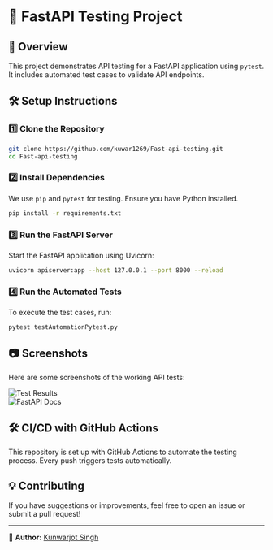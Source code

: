 # 🚀 FastAPI Testing Project  

## 📖 Overview  
This project demonstrates API testing for a FastAPI application using `pytest`. It includes automated test cases to validate API endpoints.

## 🛠️ Setup Instructions  

### 1️⃣ Clone the Repository  
```bash
git clone https://github.com/kuwar1269/Fast-api-testing.git
cd Fast-api-testing
```

### 2️⃣ Install Dependencies  
We use `pip` and `pytest` for testing. Ensure you have Python installed.  
```bash
pip install -r requirements.txt
```

### 3️⃣ Run the FastAPI Server  
Start the FastAPI application using Uvicorn:  
```bash
uvicorn apiserver:app --host 127.0.0.1 --port 8000 --reload
```

### 4️⃣ Run the Automated Tests  
To execute the test cases, run:  
```bash
pytest testAutomationPytest.py
```

## 📷 Screenshots  
Here are some screenshots of the working API tests:

![Test Results](images/test_results.png)  
![FastAPI Docs](images/fastapi_docs.png)

## 🛠️ CI/CD with GitHub Actions  
This repository is set up with GitHub Actions to automate the testing process. Every push triggers tests automatically.

## 💡 Contributing  
If you have suggestions or improvements, feel free to open an issue or submit a pull request!

---

📌 **Author:** [Kunwarjot Singh](https://github.com/kuwar1269)

